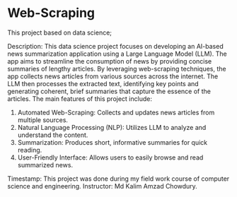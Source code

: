 # Web-Scraping
This project based on data science;

Description:
This data science project focuses on developing an AI-based news summarization application using a Large Language Model (LLM). The app aims to streamline the consumption of news by providing concise summaries of lengthy articles. By leveraging web-scraping techniques, the app collects news articles from various sources across the internet. The LLM then processes the extracted text, identifying key points and generating coherent, brief summaries that capture the essence of the articles.
The main features of this project include:
1. Automated Web-Scraping: Collects and updates news articles from multiple sources.
2. Natural Language Processing (NLP): Utilizes LLM to analyze and understand the content.
3. Summarization: Produces short, informative summaries for quick reading.
4. User-Friendly Interface: Allows users to easily browse and read summarized news.

Timestamp: This project was done during my field work course of computer science and engineering.
Instructor: Md Kalim Amzad Chowdury.
